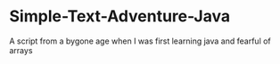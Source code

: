 # Simple-Text-Adventure-Java
A script from a bygone age when I was first learning java and fearful of arrays
